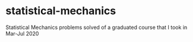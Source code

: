# statistical-mechanics
Statistical Mechanics problems solved of a graduated course that I took in Mar-Jul 2020
